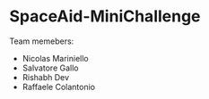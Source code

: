 # SpaceAid-MiniChallenge

Team memebers:
- Nicolas Mariniello
- Salvatore Gallo
- Rishabh Dev
- Raffaele Colantonio

